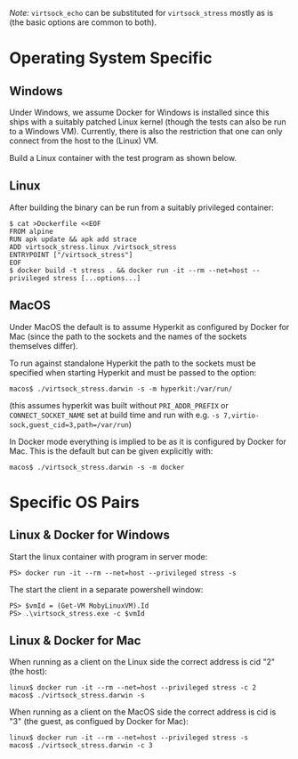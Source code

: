 _Note:_ `virtsock_echo` can be substituted for `virtsock_stress` mostly as is
(the basic options are common to both).

# Operating System Specific

## Windows

Under Windows, we assume Docker for Windows is installed since this ships with a suitably patched Linux kernel (though the tests can also be run to a Windows VM).  Currently, there is also the restriction that one can only connect from the host to the (Linux) VM.

Build a Linux container with the test program as shown below.

## Linux

After building the binary can be run from a suitably privileged
container:

    $ cat >Dockerfile <<EOF
    FROM alpine
    RUN apk update && apk add strace
    ADD virtsock_stress.linux /virtsock_stress
    ENTRYPOINT ["/virtsock_stress"]
    EOF
    $ docker build -t stress . && docker run -it --rm --net=host --privileged stress [...options...]

## MacOS

Under MacOS the default is to assume Hyperkit as configured by Docker
for Mac (since the path to the sockets and the names of the sockets
themselves differ).

To run against standalone Hyperkit the path to the sockets must be
specified when starting Hyperkit and must be passed to the option:

    macos$ ./virtsock_stress.darwin -s -m hyperkit:/var/run/

(this assumes hyperkit was built without `PRI_ADDR_PREFIX` or
`CONNECT_SOCKET_NAME` set at build time and run with e.g. `-s
7,virtio-sock,guest_cid=3,path=/var/run`)

In Docker mode everything is implied to be as it is configured by
Docker for Mac. This is the default but can be given explicitly with:

    macos$ ./virtsock_stress.darwin -s -m docker

# Specific OS Pairs

## Linux & Docker for Windows

Start the linux container with program in server mode:

    PS> docker run -it --rm --net=host --privileged stress -s

The start the client in a separate powershell window:

    PS> $vmId = (Get-VM MobyLinuxVM).Id
    PS> .\virtsock_stress.exe -c $vmId
    

## Linux & Docker for Mac

When running as a client on the Linux side the correct address is cid
"2" (the host):

    linux$ docker run -it --rm --net=host --privileged stress -c 2
    macos$ ./virtsock_stress.darwin -s

When running as a client on the MacOS side the correct address is cid
is "3" (the guest, as configued by Docker for Mac):

    linux$ docker run -it --rm --net=host --privileged stress -s
    macos$ ./virtsock_stress.darwin -c 3
